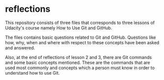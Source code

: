 # reflections
This repository consists of three files that corresponds to three lessons of Udacity's
course namely How to Use Git and GitHub.

The files contains basic questions related to Git and GitHub. Questions like how, why,
when and where with respect to these concepts have been asked and answered.

Also, at the end of reflections of lesson 2 and 3, there are Git commands and some basic
concepts mentioned. These are the commands that are used most commonly and concepts which
a person must know in order to understand how to use Git.
